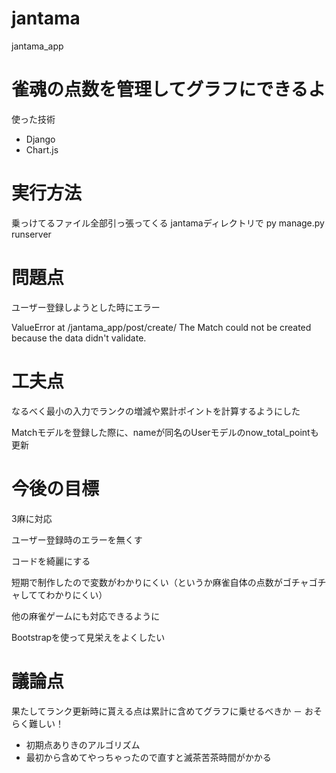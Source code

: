 # jantama
jantama_app

# 雀魂の点数を管理してグラフにできるよ
使った技術
- Django
- Chart.js

# 実行方法
乗っけてるファイル全部引っ張ってくる
jantamaディレクトリで py manage.py runserver

# 問題点
ユーザー登録しようとした時にエラー

ValueError at /jantama_app/post/create/
The Match could not be created because the data didn't validate.

# 工夫点

なるべく最小の入力でランクの増減や累計ポイントを計算するようにした

Matchモデルを登録した際に、nameが同名のUserモデルのnow_total_pointも更新

# 今後の目標
3麻に対応

ユーザー登録時のエラーを無くす

コードを綺麗にする

短期で制作したので変数がわかりにくい（というか麻雀自体の点数がゴチャゴチャしててわかりにくい）

他の麻雀ゲームにも対応できるように

Bootstrapを使って見栄えをよくしたい

# 議論点

果たしてランク更新時に貰える点は累計に含めてグラフに乗せるべきか
  － おそらく難しい！
  
  - 初期点ありきのアルゴリズム
  - 最初から含めてやっちゃったので直すと滅茶苦茶時間がかかる
